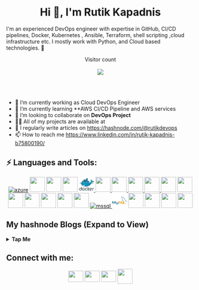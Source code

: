 <h1 align="center">Hi 👋, I'm Rutik Kapadnis</h1>

I'm an experienced DevOps engineer with expertise in GitHub, CI/CD pipelines, Docker, Kubernetes , Ansible, Terraform, shell scripting ,cloud infrastructure etc. I mostly work with Python, and Cloud based technologies. 🚀


<p align="center"> 
  Visitor count<br>
  <br>
  <img src="https://profile-counter.glitch.me/Rutik Kapadnis/count.svg" />
</p>
<br >
<br />


- 🔭 I’m currently working as Cloud DevOps Engineer
- 🌱 I’m currently learning **AWS CI/CD Pipeline and AWS services
- 👯 I’m looking to collaborate on **DevOps Project**
- 👨‍💻 All of my projects are available at
- 📝 I regularly write articles on https://hashnode.com/@rutikdevops
- 📫 How to reach me https://www.linkedin.com/in/rutik-kapadnis-b75800190/
  

  

## :zap: Languages and Tools:
<p align="center"> 
<a href="https://azure.microsoft.com/en-in/" target="_blank" rel="noreferrer"> <img src="https://www.vectorlogo.zone/logos/microsoft_azure/microsoft_azure-icon.svg" alt="azure" width="40" height="40"/></a>
<a href="https://learn.microsoft.com/en-us/dotnet/csharp/" target="_blank" rel="noreferrer"> <img src="https://raw.githubusercontent.com/rutikdevops/logos/1119b9f84c0290e0f0b38982099a2bd027a48bf1/icons/csharp/csharp-plain.svg" width="40" height="40"/></a>
<a href="https://python.org/" target="_blank" rel="noreferrer"> <img src="https://media1.giphy.com/media/KAq5w47R9rmTuvWOWa/giphy.gif" width="40" height="40"/></a>
<a href="https://www.linux.org/" target="blank" rel="noreferrer"> <img src="https://www.vectorlogo.zone/logos/linux/linux-icon.svg" width="40" height="40" /></a>
<a href="https://www.docker.com/" target="_blank" rel="noreferrer"> <img src="https://raw.githubusercontent.com/devicons/devicon/master/icons/docker/docker-original-wordmark.svg" alt="docker" width="40" height="40"/> </a>
<a href="https://www.jenkins.io/" target="_blank" rel="noreferrer"> <img src="https://raw.githubusercontent.com/rutikdevops/logos/1119b9f84c0290e0f0b38982099a2bd027a48bf1/icons/jenkins/jenkins-original.svg" width="40" height="40"/> </a>
<a href="https://kubernetes.io/" target="_blank" rel="noreferrer"> <img src="https://raw.githubusercontent.com/rutikdevops/logos/1119b9f84c0290e0f0b38982099a2bd027a48bf1/icons/kubernetes/kubernetes-plain.svg" width="40" height="40"/> </a>
<a href="https://www.terraform.io/" target="_blank" rel="noreferrer"> <img src="https://raw.githubusercontent.com/rutikdevops/logos/1119b9f84c0290e0f0b38982099a2bd027a48bf1/icons/terraform/terraform-original-wordmark.svg" width="40" height="40"/> </a>
<a href="https://aws.amazon.com/" target="_blank" rel="noreferrer"> <img src="https://raw.githubusercontent.com/rutikdevops/logos/1119b9f84c0290e0f0b38982099a2bd027a48bf1/icons/amazonwebservices/amazonwebservices-original-wordmark.svg" width="40" height="40" /> </a>
<a href="https://www.nagios.org/" target="_blank" rel="noreferrer"> <img src="https://miro.medium.com/max/736/1*Wv7InsOzfX7gTWZWYd-T2A.png" width="40" height="40" /></a>
<a href="https://www.chef.io/" target="_blank" rel="noreferrer"><img src="https://intellyx.com/wp-content/uploads/2019/04/chef-software_facebook-share_min-560x416.png" width="40" height="40" /></a>
<a href="https://maven.apache.org/" target="_blank" rel="noreferrer"><img src="https://logowik.com/content/uploads/images/maven-apache3537.jpg" width="40" height="40" /></a>
<a href="https://www.sonarsource.com/products/sonarqube/" target="_blank" rel="noreferrer"><img src="https://www.svgrepo.com/show/354365/sonarqube.svg" width="40" height="40" /></a>
<a href="https://www.ansible.com/" target="blank" rel="noreferrer"><img src="https://raw.githubusercontent.com/rutikdevops/logos/1119b9f84c0290e0f0b38982099a2bd027a48bf1/icons/ansible/ansible-plain.svg" width="40" height="40" /></a>
<a href="https://github.com/" target="_blank" rel="noreferrer"><img src="https://media4.giphy.com/media/du3J3cXyzhj75IOgvA/giphy.gif?cid=ecf05e47ly2ckx8fxckeku743n26h2afd81xlke461hl548o&rid=giphy.gif&ct=g" width="40" height="40" /></a>
<a href="https://www.arduino.cc/" target="_blank" rel="noreferrer"><img src="https://media1.giphy.com/media/a7Ik5hjrFQuxiPKFZO/200w.gif" width="40" height="40" /></a> 
<a href="https://www.microsoft.com/en-us/sql-server" target="_blank" rel="noreferrer"> <img src="https://www.svgrepo.com/show/303229/microsoft-sql-server-logo.svg" alt="mssql" width="40" height="40"/> </a>
<a href="https://www.mysql.com/" target="_blank" rel="noreferrer"> <img src="https://raw.githubusercontent.com/devicons/devicon/master/icons/mysql/mysql-original-wordmark.svg" alt="mysql" width="40" height="40"/></a>
<a href="https://www.sonatype.com/products/nexus-repository" target="_blank" rel="noreferrer"> <img src="https://www.cosmos.esa.int/documents/514868/515269/header-nexus.png/4ed5a00e-411c-9f29-8670-4ab854230057?t=1509370341696" width="40" height="40" /></a>
<a href="https://html.com/" target="_blank" ><img src="https://raw.githubusercontent.com/rutikdevops/logos/1119b9f84c0290e0f0b38982099a2bd027a48bf1/icons/html5/html5-original.svg" width="40" height="40" /></a>
<a href="https://www.w3schools.com/css/" target="_blank" ><img src="https://raw.githubusercontent.com/rutikdevops/logos/1119b9f84c0290e0f0b38982099a2bd027a48bf1/icons/css3/css3-plain.svg" width="40" height="40" /></a>
<a href="https://www.javascript.com/" target="_blank" ><img src="https://w7.pngwing.com/pngs/640/199/png-transparent-javascript-logo-html-javascript-logo-angle-text-rectangle-thumbnail.png" width="40" height="40" /></a>
</p>



## My hashnode Blogs (Expand to View)

<details>
  <summary><b>Tap Me</b></summary>
<img src="https://hashnode-blog-cards.vercel.app/api/getHashnodeBlog?url=https://rutikdevops.hashnode.dev/embarking-on-a-journey-my-first-step-into-the-world-of-blogging&large=false&theme=dark"/>
</p>
  </details>



## Connect with me:
<p align="center">
<a href="https://twitter.com/KapadnisRutik" target="blank"><img align="center" src="https://raw.githubusercontent.com/rahuldkjain/github-profile-readme-generator/master/src/images/icons/Social/twitter.svg" height="30" width="40" /></a>
<a href="https://www.linkedin.com/in/rutik-kapadnis-b75800190/" target="blank"><img align="center" src="https://raw.githubusercontent.com/rahuldkjain/github-profile-readme-generator/master/src/images/icons/Social/linked-in-alt.svg" height="30" width="40" /></a>
<a href="https://www.instagram.com/rutik_kapadnis_12/" target="blank"><img align="center" src="https://raw.githubusercontent.com/rahuldkjain/github-profile-readme-generator/master/src/images/icons/Social/instagram.svg" height="30" width="40" /></a>
<a href="https://hashnode.com/@rutikdevops" target="blank"><img align="center" src="https://avatars.githubusercontent.com/u/16342708?s=200&v=4" height="40" width="40" /></a>
</p>
